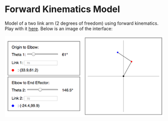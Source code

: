 # Forward Kinematics Model

Model of a two link arm (2 degrees of freedom) using forward kinematics. Play with it [here](http://www.jenn-thomas.com/forward-kinematics/). Below is an image of the interface:

![Forward Kinematic Interface](img/forwardKinematics.png?raw=true "Forward Kinematics Interface")
